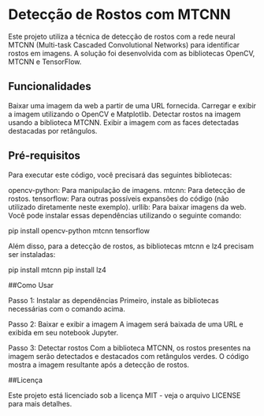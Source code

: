 # Detecção de Rostos com MTCNN
Este projeto utiliza a técnica de detecção de rostos com a rede neural MTCNN (Multi-task Cascaded Convolutional Networks) para identificar rostos em imagens. A solução foi desenvolvida com as bibliotecas OpenCV, MTCNN e TensorFlow.

## Funcionalidades
Baixar uma imagem da web a partir de uma URL fornecida.
Carregar e exibir a imagem utilizando o OpenCV e Matplotlib.
Detectar rostos na imagem usando a biblioteca MTCNN.
Exibir a imagem com as faces detectadas destacadas por retângulos.

## Pré-requisitos
Para executar este código, você precisará das seguintes bibliotecas:

opencv-python: Para manipulação de imagens.
mtcnn: Para detecção de rostos.
tensorflow: Para outras possíveis expansões do código (não utilizado diretamente neste exemplo).
urllib: Para baixar imagens da web.
Você pode instalar essas dependências utilizando o seguinte comando:

pip install opencv-python mtcnn tensorflow

Além disso, para a detecção de rostos, as bibliotecas mtcnn e lz4 precisam ser instaladas:

pip install mtcnn
pip install lz4

##Como Usar

Passo 1: Instalar as dependências
Primeiro, instale as bibliotecas necessárias com o comando acima.

Passo 2: Baixar e exibir a imagem
A imagem será baixada de uma URL e exibida em seu notebook Jupyter.

Passo 3: Detectar rostos
Com a biblioteca MTCNN, os rostos presentes na imagem serão detectados e destacados com retângulos verdes. O código mostra a imagem resultante após a detecção de rostos.

##Licença

Este projeto está licenciado sob a licença MIT - veja o arquivo LICENSE para mais detalhes.
